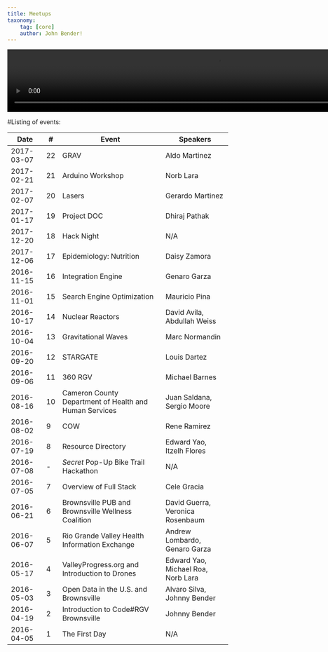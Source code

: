 ```yaml
---
title: Meetups
taxonomy:
    tag: [core]
    author: John Bender!
---
```


<center>
<video autobuffer autoplay loop width="960" height="143">
  <source id=mp4 src="Website_Logo.mp4" type="video/mp4" />
</video>
</center>

#Listing of events:

Date | # | Event | Speakers|
-----|---|-------|---------|
2017-03-07| 22| GRAV| Aldo Martinez
2017-02-21|	21|	Arduino Workshop | Norb Lara2017-02-07|	20|	Lasers | Gerardo Martinez2017-01-17|	19|	Project DOC | Dhiraj Pathak2017-12-20|	18|	Hack Night | N/A2017-12-06|	17|	Epidemiology: Nutrition | Daisy Zamora2016-11-15|	16|	Integration Engine | Genaro Garza2016-11-01|	15|	Search Engine Optimization | Mauricio Pina2016-10-17|	14|	Nuclear Reactors | David Avila, Abdullah Weiss2016-10-04|	13|	Gravitational Waves | Marc Normandin2016-09-20|	12|	STARGATE | Louis Dartez2016-09-06|	11|	360 RGV | Michael Barnes2016-08-16|	10|	Cameron County Department of Health and Human Services | Juan Saldana, Sergio Moore2016-08-02|	9| COW | Rene Ramirez2016-07-19|	8| Resource Directory | Edward Yao, Itzelh Flores2016-07-08|	-| *Secret* Pop-Up Bike Trail Hackathon | N/A2016-07-05|	7| Overview of Full Stack | Cele Gracia2016-06-21|	6| Brownsville PUB and Brownsville Wellness Coalition | David Guerra, Veronica Rosenbaum2016-06-07|	5| Rio Grande Valley Health Information Exchange | Andrew Lombardo, Genaro Garza2016-05-17|	4| ValleyProgress.org and Introduction to Drones | Edward Yao, Michael Roa, Norb Lara2016-05-03|	3| Open Data in the U.S. and Brownsville | Alvaro Silva, Johnny Bender2016-04-19|	2| Introduction to Code#RGV Brownsville | Johnny Bender2016-04-05|	1| The First Day | N/A
